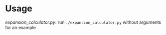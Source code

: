 # Usage
*expansion_calculator.py*: run ```./expansion_calculator.py``` without arguments for an example
